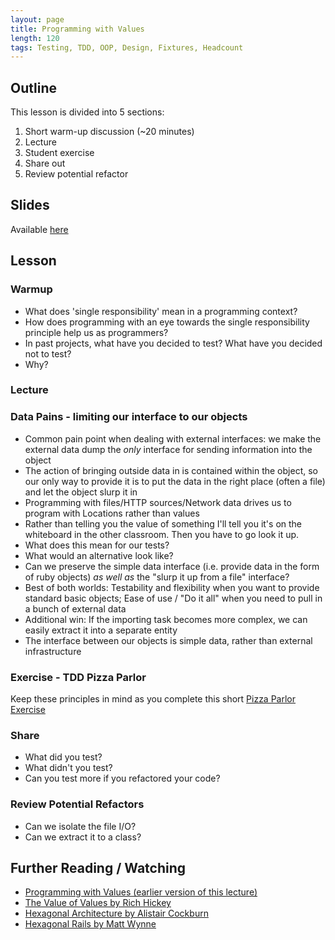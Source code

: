 ```yaml
---
layout: page
title: Programming with Values
length: 120
tags: Testing, TDD, OOP, Design, Fixtures, Headcount
---
```


## Outline

This lesson is divided into 5 sections:

1. Short warm-up discussion (~20 minutes)
1. Lecture
1. Student exercise
1. Share out
1. Review potential refactor

## Slides

Available [here](../slides/programming_with_values)

## Lesson

### Warmup

* What does 'single responsibility' mean in a programming context?
* How does programming with an eye towards the single responsibility principle help us as programmers?
* In past projects, what have you decided to test? What have you decided not to test?
* Why?

### Lecture

### Data Pains - limiting our interface to our objects

* Common pain point when dealing with external interfaces: we make
the external data dump the _only_ interface for sending information
into the object
* The action of bringing outside data in is contained within the object,
so our only way to provide it is to put the data in the right place (often a file)
and let the object slurp it in
* Programming with files/HTTP sources/Network data drives us to program with Locations rather
than values
* Rather than telling you the value of something I'll tell you it's on the whiteboard in the other classroom. Then you have to go look it up.
* What does this mean for our tests?
* What would an alternative look like?
* Can we preserve the simple data interface (i.e. provide data in the form of ruby
objects) _as well as_ the "slurp it up from a file" interface?
* Best of both worlds: Testability and flexibility when you want to provide standard basic
objects; Ease of use / "Do it all" when you need to pull in a bunch of external data
* Additional win: If the importing task becomes more complex, we can easily extract
it into a separate entity
* The interface between our objects is simple data, rather than external infrastructure

### Exercise - TDD Pizza Parlor

Keep these principles in mind as you complete this short
[Pizza Parlor Exercise](https://github.com/turingschool-examples/pizza_parlor)

### Share

* What did you test?
* What didn't you test?
* Can you test more if you refactored your code?

### Review Potential Refactors

* Can we isolate the file I/O?
* Can we extract it to a class?

## Further Reading / Watching

* [Programming with Values (earlier version of this lecture)](https://vimeo.com/157333800)
* [The Value of Values by Rich Hickey](https://www.youtube.com/watch?v=-6BsiVyC1kM)
* [Hexagonal Architecture by Alistair Cockburn](http://alistair.cockburn.us/Hexagonal+architecture)
* [Hexagonal Rails by Matt Wynne](https://www.youtube.com/watch?v=CGN4RFkhH2M)
